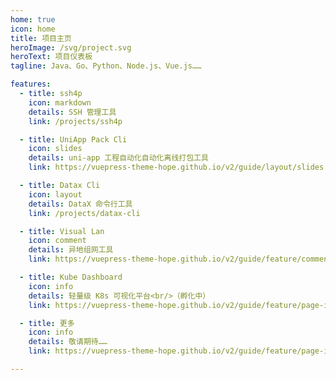 ```yaml
---
home: true
icon: home
title: 项目主页
heroImage: /svg/project.svg
heroText: 项目仪表板
tagline: Java、Go、Python、Node.js、Vue.js…… 

features:
  - title: ssh4p
    icon: markdown
    details: SSH 管理工具
    link: /projects/ssh4p

  - title: UniApp Pack Cli
    icon: slides
    details: uni-app 工程自动化自动化离线打包工具
    link: https://vuepress-theme-hope.github.io/v2/guide/layout/slides

  - title: Datax Cli
    icon: layout
    details: DataX 命令行工具
    link: /projects/datax-cli

  - title: Visual Lan
    icon: comment
    details: 异地组网工具
    link: https://vuepress-theme-hope.github.io/v2/guide/feature/comment.html

  - title: Kube Dashboard
    icon: info
    details: 轻量级 K8s 可视化平台<br/>（孵化中）
    link: https://vuepress-theme-hope.github.io/v2/guide/feature/page-info.html

  - title: 更多
    icon: info
    details: 敬请期待……
    link: https://vuepress-theme-hope.github.io/v2/guide/feature/page-info.html

---
```

